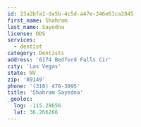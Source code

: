 ```yaml
---
id: 23a2bfa1-da5b-4c5d-a47e-246e61ca2845
first_name: Shahram
last_name: Sayedna
license: DDS
services:
  - dentist
category: Dentists
address: '6174 Bedford Falls Cir'
city: 'Las Vegas'
state: NV
zip: '89149'
phone: '(310) 470-3095'
title: 'Shahram Sayedna'
_geoloc:
  lng: -115.28656
  lat: 36.266266
---
```

